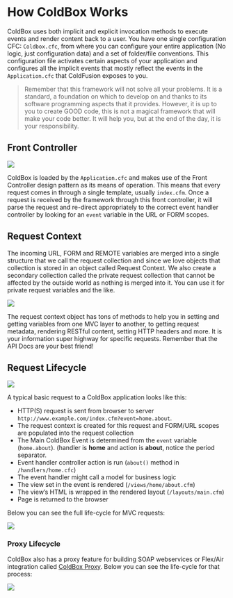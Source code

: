 # How ColdBox Works
ColdBox uses both implicit and explicit invocation methods to execute events and render content back to a user.  You have one single configuration CFC: `Coldbox.cfc`, from where you can configure your entire application (No logic, just configuration data) and a set of folder/file conventions. This configuration file activates certain aspects of your application and configures all the implicit events that mostly reflect the events in the `Application.cfc` that ColdFusion exposes to you.

>Remember that this framework will not solve all your problems. It is a standard, a foundation on which to develop on and thanks to its software programming aspects that it provides.  However, it is up to you to create GOOD code, this is not a magical framework that will make your code better. It will help you, but at the end of the day, it is your responsibility.

## Front Controller
<img src="../images/ColdBoxSimpleMVC.png">

ColdBox is loaded by the `Application.cfc` and makes use of the Front Controller design pattern as its means of operation. This means that every request comes in through a single template, usually `index.cfm`. Once a request is received by the framework through this front controller, it will parse the request and re-direct appropriately to the correct event handler controller by looking for an `event` variable in the URL or FORM scopes.

## Request Context
The incoming URL, FORM and REMOTE variables are merged into a single structure that we call the request collection and since we love objects that collection is stored in an object called Request Context. We also create a secondary collection called the private request collection that cannot be affected by the outside world as nothing is merged into it. You can use it for private request variables and the like.

<img src="../images/RequestCollectionDataBus.jpg">

The request context object has tons of methods to help you in setting and getting variables from one MVC layer to another, to getting request metadata, rendering RESTful content, setting HTTP headers and more. It is your information super highway for specific requests. Remember that the API Docs are your best friend!

## Request Lifecycle

<img src="../images/request-lifecycle.png">

A typical basic request to a ColdBox application looks like this:

* HTTP(S) request is sent from browser to server `http://www.example.com/index.cfm?event=home.about`.
* The request context is created for this request and FORM/URL scopes are populated into the request collection
* The Main ColdBox Event is determined from the `event` variable (`home.about`). (handler is **home** and action is **about**, notice the period separator.
* Event handler controller action is run (`about()` method in `/handlers/home.cfc`)
* The event handler might call a model for business logic
* The view set in the event is rendered (`/views/home/about.cfm`)
* The view’s HTML is wrapped in the rendered layout (`/layouts/main.cfm`)
* Page is returned to the browser

Below you can see the full life-cycle for MVC requests:

![](../images/ColdBoxLifecycles.jpg)

### Proxy Lifecycle

ColdBox also has a proxy feature for building SOAP webservices or Flex/Air integration called [ColdBox Proxy](../proxy/index.md).  Below you can see the life-cycle for that process:

![](../images/ColdBoxLifecyclesProxy.jpg)
